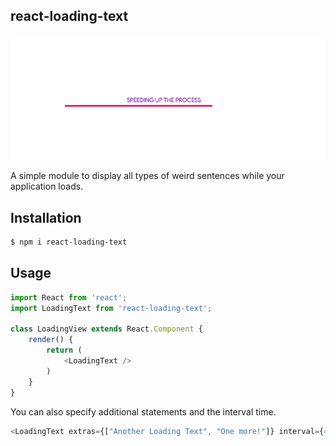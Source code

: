 ## react-loading-text

![](./assets/demo.gif)

A simple module to display all types of weird sentences while your application loads.

## Installation

```sh
$ npm i react-loading-text
```

## Usage

```js
import React from 'react';
import LoadingText from 'react-loading-text';

class LoadingView extends React.Component {
	render() {
		return (
			<LoadingText />
		)
	}
}
```

You can also specify additional statements and the interval time.

```js
<LoadingText extras={["Another Loading Text", "One more!"]} interval={4000} />
```
